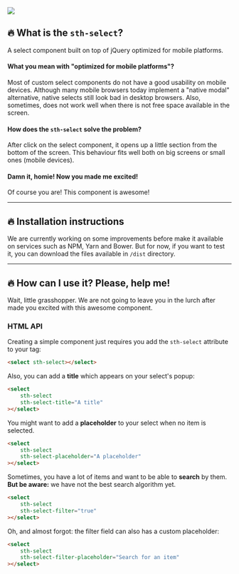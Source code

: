 ![](http://i.imgur.com/7luTFwH.gifv)

## :fire: What is the `sth-select`?
A select component built on top of jQuery optimized for mobile platforms.

#### What you mean with "optimized for mobile platforms"?
Most of custom select components do not have a good usability on mobile devices. Although many mobile browsers today implement a "native modal" alternative, native selects still look bad in desktop browsers. Also, sometimes, does not work well when there is not free space available in the screen.

#### How does the `sth-select` solve the problem?
After click on the select component, it opens up a little section from the bottom of the screen. This behaviour fits well both on big screens or small ones (mobile devices).

#### Damn it, homie! Now you made me excited!
Of course you are! This component is awesome!

---
## :fire: Installation instructions
We are currently working on some improvements before make it available on services such as NPM, Yarn and Bower. But for now, if you want to test it, you can download the files available in `/dist` directory.

---
## :fire: How can I use it? Please, help me!
Wait, little grasshopper. We are not going to leave you in the lurch after made you excited with this awesome component.

### HTML API
Creating a simple component just requires you add the `sth-select` attribute to your tag:
```html
<select sth-select></select>
```

Also, you can add a **title** which appears on your select's popup:
```html
<select
	sth-select
	sth-select-title="A title"
></select>
```

You might want to add a **placeholder** to your select when no item is selected.
```html
<select
	sth-select
	sth-select-placeholder="A placeholder"
></select>
```

Sometimes, you have a lot of items and want to be able to **search** by them. **But be aware:** we have not the best search algorithm yet.
```html
<select
	sth-select
	sth-select-filter="true"
></select>
```

Oh, and almost forgot: the filter field can also has a custom placeholder:
```html
<select
	sth-select
	sth-select-filter-placeholder="Search for an item"
></select>
```
